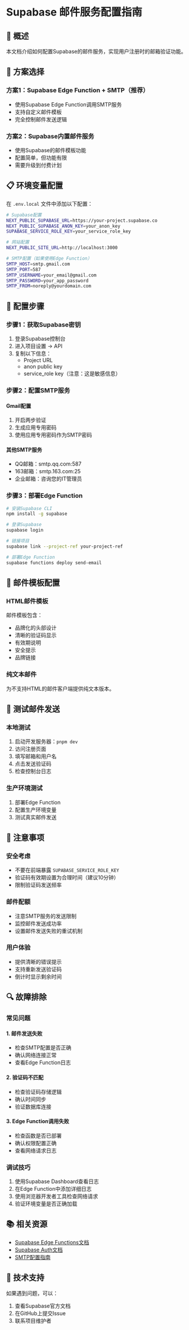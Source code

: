 # Supabase 邮件服务配置指南

## 🎯 **概述**

本文档介绍如何配置Supabase的邮件服务，实现用户注册时的邮箱验证功能。

## 🚀 **方案选择**

### **方案1：Supabase Edge Function + SMTP（推荐）**
- 使用Supabase Edge Function调用SMTP服务
- 支持自定义邮件模板
- 完全控制邮件发送逻辑

### **方案2：Supabase内置邮件服务**
- 使用Supabase的邮件模板功能
- 配置简单，但功能有限
- 需要升级到付费计划

## 📋 **环境变量配置**

在 `.env.local` 文件中添加以下配置：

```bash
# Supabase配置
NEXT_PUBLIC_SUPABASE_URL=https://your-project.supabase.co
NEXT_PUBLIC_SUPABASE_ANON_KEY=your_anon_key
SUPABASE_SERVICE_ROLE_KEY=your_service_role_key

# 网站配置
NEXT_PUBLIC_SITE_URL=http://localhost:3000

# SMTP配置（如果使用Edge Function）
SMTP_HOST=smtp.gmail.com
SMTP_PORT=587
SMTP_USERNAME=your_email@gmail.com
SMTP_PASSWORD=your_app_password
SMTP_FROM=noreply@yourdomain.com
```

## 🔧 **配置步骤**

### **步骤1：获取Supabase密钥**

1. 登录Supabase控制台
2. 进入项目设置 → API
3. 复制以下信息：
   - Project URL
   - anon public key
   - service_role key（注意：这是敏感信息）

### **步骤2：配置SMTP服务**

#### **Gmail配置**
1. 开启两步验证
2. 生成应用专用密码
3. 使用应用专用密码作为SMTP密码

#### **其他SMTP服务**
- QQ邮箱：smtp.qq.com:587
- 163邮箱：smtp.163.com:25
- 企业邮箱：咨询您的IT管理员

### **步骤3：部署Edge Function**

```bash
# 安装Supabase CLI
npm install -g supabase

# 登录Supabase
supabase login

# 链接项目
supabase link --project-ref your-project-ref

# 部署Edge Function
supabase functions deploy send-email
```

## 📧 **邮件模板配置**

### **HTML邮件模板**
邮件模板包含：
- 品牌化的头部设计
- 清晰的验证码显示
- 有效期说明
- 安全提示
- 品牌链接

### **纯文本邮件**
为不支持HTML的邮件客户端提供纯文本版本。

## 🧪 **测试邮件发送**

### **本地测试**
1. 启动开发服务器：`pnpm dev`
2. 访问注册页面
3. 填写邮箱和用户名
4. 点击发送验证码
5. 检查控制台日志

### **生产环境测试**
1. 部署Edge Function
2. 配置生产环境变量
3. 测试真实邮件发送

## 🚨 **注意事项**

### **安全考虑**
- 不要在前端暴露 `SUPABASE_SERVICE_ROLE_KEY`
- 验证码有效期设置为合理时间（建议10分钟）
- 限制验证码发送频率

### **邮件配额**
- 注意SMTP服务的发送限制
- 监控邮件发送成功率
- 设置邮件发送失败的重试机制

### **用户体验**
- 提供清晰的错误提示
- 支持重新发送验证码
- 倒计时显示剩余时间

## 🔍 **故障排除**

### **常见问题**

#### **1. 邮件发送失败**
- 检查SMTP配置是否正确
- 确认网络连接正常
- 查看Edge Function日志

#### **2. 验证码不匹配**
- 检查验证码存储逻辑
- 确认时间同步
- 验证数据库连接

#### **3. Edge Function调用失败**
- 检查函数是否已部署
- 确认权限配置正确
- 查看网络请求日志

### **调试技巧**
1. 使用Supabase Dashboard查看日志
2. 在Edge Function中添加详细日志
3. 使用浏览器开发者工具检查网络请求
4. 验证环境变量是否正确加载

## 📚 **相关资源**

- [Supabase Edge Functions文档](https://supabase.com/docs/guides/functions)
- [Supabase Auth文档](https://supabase.com/docs/guides/auth)
- [SMTP配置指南](https://support.google.com/mail/answer/7126229)

## 🤝 **技术支持**

如果遇到问题，可以：
1. 查看Supabase官方文档
2. 在GitHub上提交Issue
3. 联系项目维护者
